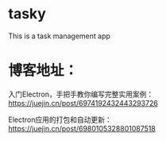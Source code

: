 # tasky
This is a task management app

# 博客地址：

入门Electron，手把手教你编写完整实用案例： https://juejin.cn/post/6974192432443293726

Electron应用的打包和自动更新： https://juejin.cn/post/6980105328801087518
